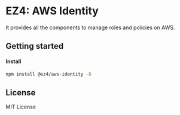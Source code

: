 # EZ4: AWS Identity

It provides all the components to manage roles and policies on AWS.

## Getting started

#### Install

```sh
npm install @ez4/aws-identity -D
```

## License

MIT License
